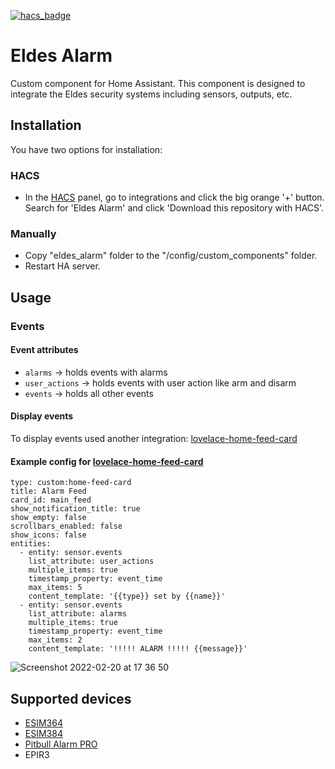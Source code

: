 [![hacs_badge](https://img.shields.io/badge/HACS-Default-41BDF5.svg)](https://github.com/hacs/integration)

# Eldes Alarm

Custom component for Home Assistant. This component is designed to integrate the Eldes security systems including sensors, outputs, etc.

## Installation

You have two options for installation:

### HACS

- In the [HACS](https://hacs.xyz) panel, go to integrations and click the big orange '+' button. Search for 'Eldes Alarm' and click \'Download this repository with HACS'.

### Manually

- Copy "eldes_alarm" folder to the "/config/custom_components" folder.
- Restart HA server.

## Usage

### Events

#### Event attributes

- `alarms` -> holds events with alarms
- `user_actions` -> holds events with user action like arm and disarm
- `events` -> holds all other events

#### Display events

To display events used another integration:
[lovelace-home-feed-card](https://github.com/gadgetchnnel/lovelace-home-feed-card)

#### Example config for [lovelace-home-feed-card](https://github.com/gadgetchnnel/lovelace-home-feed-card)
```
type: custom:home-feed-card
title: Alarm Feed
card_id: main_feed
show_notification_title: true
show_empty: false
scrollbars_enabled: false
show_icons: false
entities:
  - entity: sensor.events
    list_attribute: user_actions
    multiple_items: true
    timestamp_property: event_time
    max_items: 5
    content_template: '{{type}} set by {{name}}'
  - entity: sensor.events
    list_attribute: alarms
    multiple_items: true
    timestamp_property: event_time
    max_items: 2
    content_template: '!!!!! ALARM !!!!! {{message}}'
```

![Screenshot 2022-02-20 at 17 36 50](https://user-images.githubusercontent.com/28056781/154851938-55e33ba4-1819-4f1d-bce0-0e7bd97cdc78.png)

## Supported devices

- [ESIM364](https://eldesalarms.com/product/esim364)
- [ESIM384](https://eldesalarms.com/product/esim384)
- [Pitbull Alarm PRO](https://eldesalarms.com/product/pitbull-pro/3g)
- EPIR3
